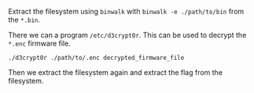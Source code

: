 Extract the filesystem using `binwalk` with `binwalk -e ./path/to/bin` from the `*.bin`.

There we can a program `/etc/d3crypt0r`. This can be used to decrypt the `*.enc` firmware file.

```terminal
./d3crypt0r ./path/to/.enc decrypted_firmware_file
```

Then we extract the filesystem again and extract the flag from the filesystem.
